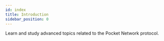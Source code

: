 ```yaml
---
id: index
title: Introduction
sidebar_position: 0
---
```


Learn and study advanced topics related to the Pocket Network protocol.

<!--

TODO(@olshansky): Create a dedicated page to learn and understand how services work.

Explain things like:
- Why create and/or maintain a service?
- What are the earnings & rewards?
- How to tracking the service usage & earnings onchain?
- The process of maintaining the service APIs
- Limitations on service id or description
-->
